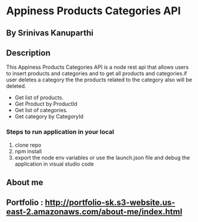 # Appiness Products Categories API

## By Srinivas Kanuparthi

## Description
This Appiness Products Categories API is a node rest api that allows users to insert products and categories and to get all products and categories.if user deletes a category the the products related to the category also will be deleted.

* Get list of products.
* Get Product by ProductId 
* Get list of categories.
* Get category by CategoryId 

### Steps to run application in your local

1. clone repo
2. npm install
3. export the node env variables or use the launch.json file and debug the application in visual studio code




## About me

## Portfolio :  http://portfolio-sk.s3-website.us-east-2.amazonaws.com/about-me/index.html


